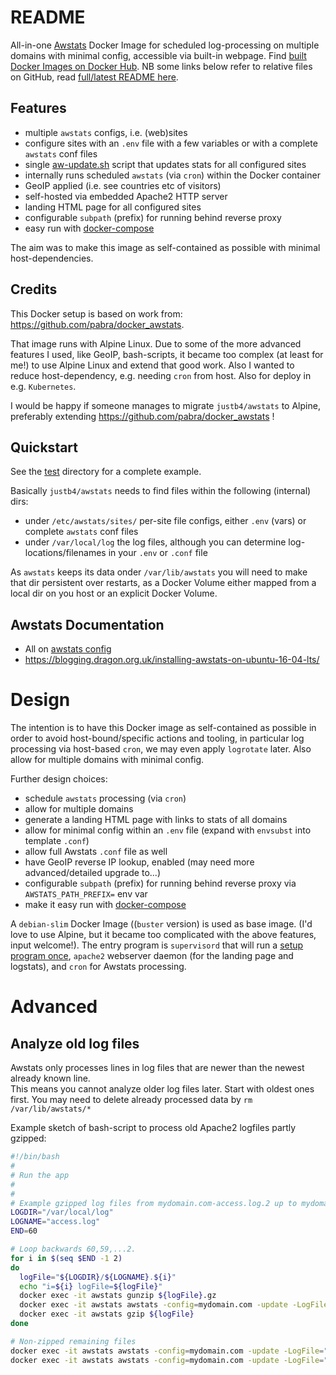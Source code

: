 README
======

All-in-one [Awstats](http://www.awstats.org) Docker Image for scheduled log-processing on multiple domains with minimal config, accessible 
via built-in webpage. Find [built Docker Images on Docker Hub](https://hub.docker.com/repository/docker/justb4/awstats).
NB some links below refer to relative files on GitHub, read [full/latest README here](https://github.com/justb4/docker-awstats).

Features
--------

* multiple `awstats` configs, i.e. (web)sites
* configure sites with an `.env` file with a few variables or with a complete `awstats` conf files
* single [aw-update.sh](scripts/aw-update.sh) script that updates stats for all configured sites
* internally runs scheduled `awstats` (via `cron`) within the Docker container
* GeoIP applied (i.e. see countries etc of visitors)
* self-hosted via embedded Apache2 HTTP server 
* landing HTML page for all configured sites
* configurable `subpath` (prefix) for running behind reverse proxy
* easy run with [docker-compose](test/docker-compose.yml)

The aim was to make this image as self-contained as possible with minimal host-dependencies.

Credits
-------

This Docker setup is based on work from:
https://github.com/pabra/docker_awstats.

That image runs with Alpine Linux. Due to some of the more advanced 
features I used, like GeoIP, bash-scripts, it became too complex (at least for me!) to use Alpine Linux
and extend that good work. Also I wanted to reduce host-dependency, e.g. needing `cron` from host.
Also for deploy in e.g. `Kubernetes`.

I would be happy if someone manages to migrate `justb4/awstats` to Alpine, preferably
extending https://github.com/pabra/docker_awstats !

Quickstart
----------

See the [test](test) directory for a complete example.

Basically `justb4/awstats` needs to find files within the following (internal) dirs:

* under `/etc/awstats/sites/` per-site file configs, either `.env` (vars) or complete `awstats` conf files
* under `/var/local/log` the log files, although you can determine log-locations/filenames in your `.env` or `.conf` file

As `awstats` keeps its data onder `/var/lib/awstats` you will need to make that dir persistent over restarts,
as a Docker Volume either mapped from a local dir on you host or an explicit Docker Volume.

Awstats Documentation
---------------------

* All on [awstats config](http://www.awstats.org/docs/awstats_config.html)
* https://blogging.dragon.org.uk/installing-awstats-on-ubuntu-16-04-lts/

Design
======

The intention is to have this Docker image as self-contained as possible in order to
avoid host-bound/specific actions and tooling, in particular log processing via 
host-based `cron`, we may even apply `logrotate` later. Also allow for multiple domains with minimal config.

Further design choices:

* schedule `awstats` processing (via `cron`)
* allow for multiple domains
* generate a landing HTML page with links to stats of all domains
* allow for minimal config within an `.env` file (expand with `envsubst` into template `.conf`)
* allow full Awstats `.conf` file as well
* have GeoIP reverse IP lookup, enabled (may need more advanced/detailed upgrade to...)
* configurable `subpath` (prefix) for running behind reverse proxy via `AWSTATS_PATH_PREFIX=` env var
* make it easy run with [docker-compose](test/docker-compose.yml)
 
A `debian-slim` Docker Image ((`buster` version) is used as base image. 
(I'd love to use Alpine, but it became too complicated
with the above features, input welcome!). 
The entry program is `supervisord` that will run a [setup program once](scripts/aw-setup.sh), `apache2` webserver daemon
(for the landing page and logstats), and `cron` for Awstats processing.
 
Advanced
========

Analyze old log files
---------------------

Awstats only processes lines in log files that are newer than the newest already
known line.  
This means you cannot analyze older log files later. Start with oldest ones first.
You may need to delete already processed data by `rm /var/lib/awstats/*`

Example sketch of bash-script to process old Apache2 logfiles partly gzipped:

```bash
#!/bin/bash
#
# Run the app
# 
#
# Example gzipped log files from mydomain.com-access.log.2 up to mydomain.com-access.log.60
LOGDIR="/var/local/log"
LOGNAME="access.log"
END=60

# Loop backwards 60,59,...2.
for i in $(seq $END -1 2)
do
  logFile="${LOGDIR}/${LOGNAME}.${i}"
  echo "i=${i} logFile=${logFile}"
  docker exec -it awstats gunzip ${logFile}.gz
  docker exec -it awstats awstats -config=mydomain.com -update -LogFile="${logFile}"
  docker exec -it awstats gzip ${logFile}
done

# Non-zipped remaining files
docker exec -it awstats awstats -config=mydomain.com -update -LogFile="${LOGDIR}/${LOGNAME}.1"
docker exec -it awstats awstats -config=mydomain.com -update -LogFile="${LOGDIR}/${LOGNAME}"


```
